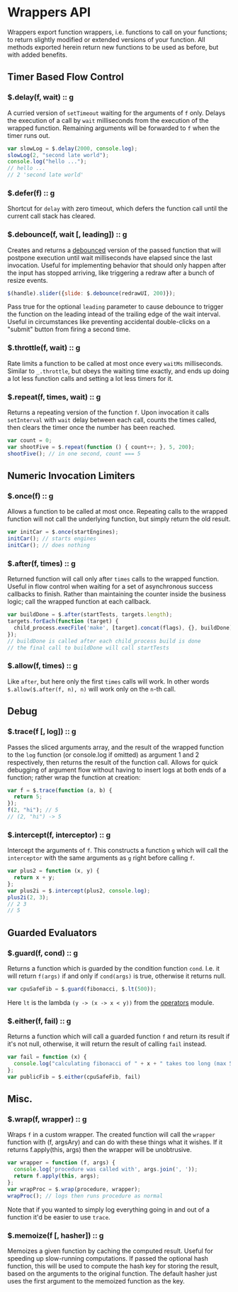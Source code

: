 # Wrappers API
Wrappers export function wrappers, i.e. functions to call on your functions; to return
slightly modified or extended versions of your function. All methods exported herein
return new functions to be used as before, but with added benefits.

## Timer Based Flow Control
### $.delay(f, wait) :: g
A curried version of `setTimeout` waiting for the arguments of `f` only.
Delays the execution of a call by `wait` milliseconds from the execution of the wrapped
function. Remaining arguments will be forwarded to `f` when the timer runs out.

````javascript
var slowLog = $.delay(2000, console.log);
slowLog(2, "second late world");
console.log("hello ...");
// hello ...
// 2 'second late world'
````

### $.defer(f) :: g
Shortcut for `delay` with zero timeout, which defers the function call
until the current call stack has cleared.

### $.debounce(f, wait [, leading]) :: g
Creates and returns a [debounced](http://en.wiktionary.org/wiki/debounce)
version of the passed function that will postpone execution until wait
milliseconds have elapsed since the last invocation.
Useful for implementing behavior that should only happen after the input
has stopped arriving, like triggering a redraw after a bunch of resize events.

````javascript
$(handle).slider({slide: $.debounce(redrawUI, 200)});
````

Pass true for the optional `leading` parameter to cause debounce to trigger the
function on the leading intead of the trailing edge of the wait interval.
Useful in circumstances like preventing accidental double-clicks
on a "submit" button from firing a second time.

### $.throttle(f, wait) :: g
Rate limits a function to be called at most once every `waitMs` milliseconds.
Similar to `_.throttle`, but obeys the waiting time exactly, and ends
up doing a lot less function calls and setting a lot less timers for it.

### $.repeat(f, times, wait) :: g
Returns a repeating version of the function `f`. Upon invocation it calls
`setInterval` with `wait` delay between each call, counts the times called,
then clears the timer once the number has been reached.

````javascript
var count = 0;
var shootFive = $.repeat(function () { count++; }, 5, 200);
shootFive(); // in one second, count === 5
````

## Numeric Invocation Limiters
### $.once(f) :: g
Allows a function to be called at most once. Repeating calls to the wrapped function
will not call the underlying function, but simply return the old result.

````javascript
var initCar = $.once(startEngines);
initCar(); // starts engines
initCar(); // does nothing
````

### $.after(f, times) :: g
Returned function will call only after `times` calls to the wrapped function.
Useful in flow control when waiting for a set of asynchronous success callbacks to finish.
Rather than maintaining the counter inside the business logic; call the wrapped function
at each callback.

````javascript
var buildDone = $.after(startTests, targets.length);
targets.forEach(function (target) {
  child_process.execFile('make', [target].concat(flags), {}, buildDone);
});
// buildDone is called after each child_process build is done
// the final call to buildDone will call startTests
````

### $.allow(f, times) :: g
Like `after`, but here only the first `times` calls will work. In other words
`$.allow($.after(f, n), n)` will work only on the `n`-th call.

## Debug
### $.trace(f [, log]) :: g
Passes the sliced arguments array, and the result of the wrapped function to the `log`
function (or console.log if omitted) as argument 1 and 2 respectively, then returns the
result of the function call. Allows for quick debugging of argument flow without
having to insert logs at both ends of a function; rather wrap the function at creation:

````javascript
var f = $.trace(function (a, b) {
  return 5;
});
f(2, "hi"); // 5
// (2, "hi") -> 5
````

### $.intercept(f, interceptor) :: g
Intercept the arguments of `f`. This constructs a function `g` which will call
the `interceptor` with the same arguments as `g` right before calling `f`.

````javascript
var plus2 = function (x, y) {
  return x + y;
};
var plus2i = $.intercept(plus2, console.log);
plus2i(2, 3);
// 2 3
// 5
````

## Guarded Evaluators
### $.guard(f, cond) :: g
Returns a function which is guarded by the condition function `cond`. I.e.
it will return `f(args)` if and only if `cond(args)` is true, otherwise it returns null.

````javascript
var cpuSafeFib = $.guard(fibonacci, $.lt(500));
````

Here `lt` is the lambda `(y -> (x -> x < y))` from the [operators](https://github.com/clux/operators)
module.

### $.either(f, fail) :: g
Returns a function which will call a guarded function `f` and return its
result if it's not null, otherwise, it will return the result of calling
`fail` instead.

````javascript
var fail = function (x) {
  console.log("calculating fibonacci of " + x + " takes too long (max 500)");
};
var publicFib = $.either(cpuSafeFib, fail)
````

## Misc.
### $.wrap(f, wrapper) :: g
Wraps `f` in a custom wrapper. The created function will call the `wrapper` function
with (f, argsAry) and can do with these things what it wishes. If it
returns f.apply(this, args) then the wrapper will be unobtrusive.

````javascript
var wrapper = function (f, args) {
  console.log('procedure was called with', args.join(', '));
  return f.apply(this, args);
};
var wrapProc = $.wrap(procedure, wrapper);
wrapProc(); // logs then runs procedure as normal
````

Note that if you wanted to simply log everything going in and out of a function
it'd be easier to use `trace`.

### $.memoize(f [, hasher]) :: g
Memoizes a given function by caching the computed result.
Useful for speeding up slow-running computations.
If passed the optional hash function, this will be used to compute the hash key for
storing the result, based on the arguments to the original function.
The default hasher just uses the first argument to the memoized function as the key.

